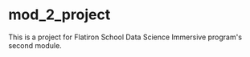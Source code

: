 # mod_2_project
This is a project for Flatiron School Data Science Immersive program's second module.
